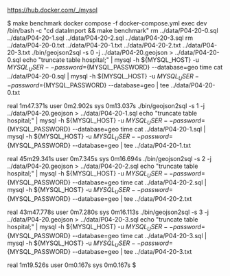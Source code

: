 https://hub.docker.com/_/mysql


$ make benchmark
docker compose -f docker-compose.yml exec dev /bin/bash -c "cd dataImport && make benchmark"
rm ../data/P04-20-0.sql ../data/P04-20-1.sql ../data/P04-20-2.sql ../data/P04-20-3.sql
rm ../data/P04-20-0.txt ../data/P04-20-1.txt ../data/P04-20-2.txt ../data/P04-20-3.txt
./bin/geojson2sql -s 0 -j ../data/P04-20.geojson > ../data/P04-20-0.sql
echo "truncate table hospital;" | mysql -h ${MYSQL_HOST} -u ${MYSQL_USER} --password=${MYSQL_PASSWORD} --database=geo
time cat ../data/P04-20-0.sql | mysql -h ${MYSQL_HOST} -u ${MYSQL_USER} --password=${MYSQL_PASSWORD} --database=geo | tee ../data/P04-20-0.txt

real    1m47.371s
user    0m2.902s
sys     0m13.037s
./bin/geojson2sql -s 1 -j ../data/P04-20.geojson > ../data/P04-20-1.sql
echo "truncate table hospital;" | mysql -h ${MYSQL_HOST} -u ${MYSQL_USER} --password=${MYSQL_PASSWORD} --database=geo
time cat ../data/P04-20-1.sql | mysql -h ${MYSQL_HOST} -u ${MYSQL_USER} --password=${MYSQL_PASSWORD} --database=geo | tee ../data/P04-20-1.txt

real    45m29.341s
user    0m7.345s
sys     0m16.694s
./bin/geojson2sql -s 2 -j ../data/P04-20.geojson > ../data/P04-20-2.sql
echo "truncate table hospital;" | mysql -h ${MYSQL_HOST} -u ${MYSQL_USER} --password=${MYSQL_PASSWORD} --database=geo
time cat ../data/P04-20-2.sql | mysql -h ${MYSQL_HOST} -u ${MYSQL_USER} --password=${MYSQL_PASSWORD} --database=geo | tee ../data/P04-20-2.txt

real    43m47.778s
user    0m7.280s
sys     0m16.113s
./bin/geojson2sql -s 3 -j ../data/P04-20.geojson > ../data/P04-20-3.sql
echo "truncate table hospital;" | mysql -h ${MYSQL_HOST} -u ${MYSQL_USER} --password=${MYSQL_PASSWORD} --database=geo
time cat ../data/P04-20-3.sql | mysql -h ${MYSQL_HOST} -u ${MYSQL_USER} --password=${MYSQL_PASSWORD} --database=geo | tee ../data/P04-20-3.txt

real    1m19.526s
user    0m0.167s
sys     0m0.167s
$
